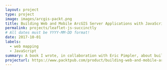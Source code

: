```yaml
---
layout: project
type: project
image: images/arcgis-packt.png
title: Building Web and Mobile ArcGIS Server Applications with JavaScript - Second Edition
permalink: projects/leaflet-js-succinctly
# All dates must be YYYY-MM-DD format!
date: 2017-10-01
labels:
  - web mapping
  - JavaScript
summary: A book I wrote, in collaboration with Eric Pimpler, about building web and mobile mapping applications using Esri's ArcGIS framework.
projecturl: https://www.packtpub.com/product/building-web-and-mobile-arcgis-server-applications-with-javascript-second-edition/9781787280526
---
```

